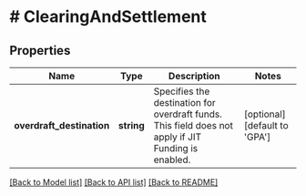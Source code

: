 # # ClearingAndSettlement

## Properties

Name | Type | Description | Notes
------------ | ------------- | ------------- | -------------
**overdraft_destination** | **string** | Specifies the destination for overdraft funds.  This field does not apply if JIT Funding is enabled. | [optional] [default to 'GPA']

[[Back to Model list]](../../README.md#models) [[Back to API list]](../../README.md#endpoints) [[Back to README]](../../README.md)

